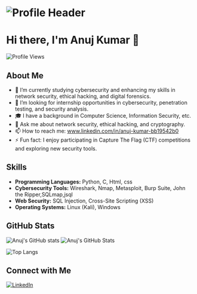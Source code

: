 # ![Profile Header](https://github.com/Anujthakurkumar/header/blob/main/320703656-c74e2f92-baf8-4c0f-a9a8-b92c550c3cb0%20(1).png)
# Hi there, I'm Anuj Kumar 👋

![Profile Views](https://komarev.com/ghpvc/?username=Anujthakurkumar&style=flat-square)

## About Me

- 🌱 I’m currently studying cybersecurity and enhancing my skills in network security, ethical hacking, and digital forensics.
- 💼 I’m looking for internship opportunities in cybersecurity, penetration testing, and security analysis.
- 🎓 I have a background in Computer Science, Information Security, etc.
- 💬 Ask me about network security, ethical hacking, and cryptography.
- 📫 How to reach me: www.linkedin.com/in/anuj-kumar-bb19542b0
- ⚡ Fun fact: I enjoy participating in Capture The Flag (CTF) competitions and exploring new security tools.

## Skills

- **Programming Languages:** Python, C, Html, css
- **Cybersecurity Tools:** Wireshark, Nmap, Metasploit, Burp Suite, John the Ripper,SQLmap,jsql
- **Web Security:**  SQL Injection, Cross-Site Scripting (XSS)
- **Operating Systems:** Linux (Kali), Windows


## GitHub Stats

![Anuj's GitHub stats](https://github-readme-stats.vercel.app/api?username=Anujthakurkumar&show_icons=true&theme=radical)
![Anuj's GitHub Stats](https://github-readme-stats.vercel.app/api?username=anujthakurdev&show_icons=true&count_private=true&theme=radical&cache_seconds=0)


![Top Langs](https://github-readme-stats.vercel.app/api/top-langs/?username=Anujthakurkumar&layout=compact&theme=radical)

## Connect with Me

[![LinkedIn](https://img.shields.io/badge/LinkedIn-Connect-blue)](https://www.linkedin.com/in/anuj-kumar-bb19542b0)
